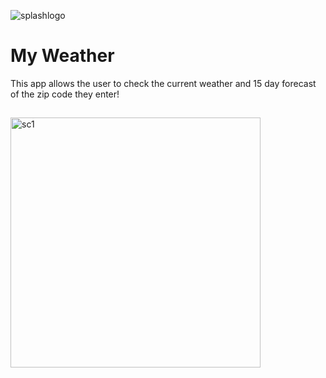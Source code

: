 ![splashlogo](https://user-images.githubusercontent.com)


# My Weather


This app allows the user to check the current weather and 15 day forecast of the zip code they enter!



## 

<img height="400" alt="sc1" src="https://user-images.githubusercontent.com/78055596/178622286-ecda5dfe-6f1b-45af-8396-41580308887c.png">




